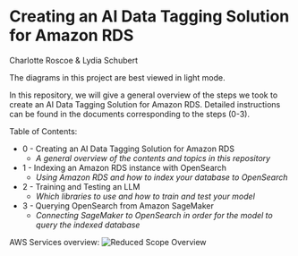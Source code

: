 # Creating an AI Data Tagging Solution for Amazon RDS
Charlotte Roscoe & Lydia Schubert

The diagrams in this project are best viewed in light mode.

In this repository, we will give a general overview of the steps we took to create an AI Data Tagging Solution for Amazon RDS. 
Detailed instructions can be found in the documents corresponding to the steps (0-3).

Table of Contents:

* 0 - Creating an AI Data Tagging Solution for Amazon RDS
  * *A general overview of the contents and topics in this repository*
* 1 - Indexing an Amazon RDS instance with OpenSearch
  * *Using Amazon RDS and how to index your database to OpenSearch*
* 2 - Training and Testing an LLM
  * *Which libraries to use and how to train and test your model*
* 3 - Querying OpenSearch from Amazon SageMaker
  * *Connecting SageMaker to OpenSearch in order for the model to query the indexed database*

AWS Services overview:
![Reduced Scope Overview](https://i.postimg.cc/tg15N2WB/AWS-Reduced-Flowchart.png)
